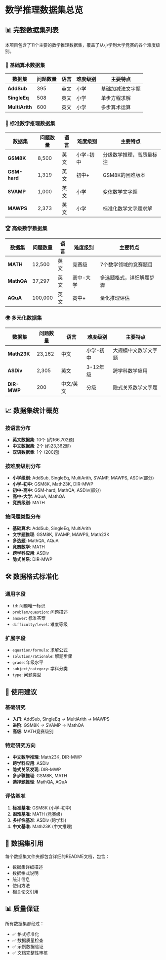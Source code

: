 # 数学推理数据集总览

## 📊 完整数据集列表

本项目包含了11个主要的数学推理数据集，覆盖了从小学到大学竞赛的各个难度级别。

### 🔢 基础算术数据集

| 数据集 | 问题数量 | 语言 | 难度级别 | 主要特点 |
|--------|----------|------|----------|----------|
| **AddSub** | 395 | 英文 | 小学 | 基础加减法文字题 |
| **SingleEq** | 508 | 英文 | 小学 | 单步方程求解 |
| **MultiArith** | 600 | 英文 | 小学 | 多步算术运算 |

### 🧮 标准数学推理数据集

| 数据集 | 问题数量 | 语言 | 难度级别 | 主要特点 |
|--------|----------|------|----------|----------|
| **GSM8K** | 8,500 | 英文 | 小学-初中 | 分级数学推理，高质量标注 |
| **GSM-hard** | 1,319 | 英文 | 初中+ | GSM8K的困难版本 |
| **SVAMP** | 1,000 | 英文 | 小学 | 变体数学文字题 |
| **MAWPS** | 2,373 | 英文 | 小学 | 标准化数学文字题求解 |

### 🏆 高级数学数据集

| 数据集 | 问题数量 | 语言 | 难度级别 | 主要特点 |
|--------|----------|------|----------|----------|
| **MATH** | 12,500 | 英文 | 竞赛级 | 7个数学领域的竞赛题目 |
| **MathQA** | 37,297 | 英文 | 高中-大学 | 多选题格式，详细解题步骤 |
| **AQuA** | 100,000 | 英文 | 高中+ | 量化推理评估 |

### 🌍 多元化数据集

| 数据集 | 问题数量 | 语言 | 难度级别 | 主要特点 |
|--------|----------|------|----------|----------|
| **Math23K** | 23,162 | 中文 | 小学-初中 | 大规模中文数学文字题 |
| **ASDiv** | 2,305 | 英文 | 3-12年级 | 跨学科数学应用 |
| **DIR-MWP** | 200 | 中文/英文 | 分级 | 隐式关系数学文字题 |

## 📈 数据集统计概览

### 按语言分布
- **英文数据集**: 10个 (约166,702题)
- **中文数据集**: 2个 (约23,362题)
- **双语数据集**: 1个 (200题)

### 按难度级别分布
- **小学级别**: AddSub, SingleEq, MultiArith, SVAMP, MAWPS, ASDiv(部分)
- **小学-初中**: GSM8K, Math23K, DIR-MWP
- **初中-高中**: GSM-hard, MathQA, ASDiv(部分)
- **高中-大学**: AQuA, MathQA
- **竞赛级别**: MATH

### 按问题类型分布
- **基础算术**: AddSub, SingleEq, MultiArith
- **文字题推理**: GSM8K, SVAMP, MAWPS, Math23K
- **多选题**: MathQA, AQuA
- **竞赛数学**: MATH
- **跨学科应用**: ASDiv
- **隐式关系**: DIR-MWP

## 🛠️ 数据格式标准化

### 通用字段
- `id`: 问题唯一标识
- `problem/question`: 问题描述
- `answer`: 标准答案
- `difficulty/level`: 难度等级

### 扩展字段
- `equation/formula`: 求解公式
- `solution/rationale`: 解题步骤  
- `grade`: 年级水平
- `subject/category`: 学科分类
- `type`: 问题类型

## 📝 使用建议

### 基础研究
- **入门**: AddSub, SingleEq → MultiArith → MAWPS
- **进阶**: GSM8K → SVAMP → MathQA
- **高级**: MATH竞赛级别

### 特定研究方向
- **中文数学推理**: Math23K, DIR-MWP
- **跨学科应用**: ASDiv
- **隐式关系发现**: DIR-MWP
- **多步骤推理**: GSM8K, MATH
- **选择题推理**: MathQA, AQuA

### 评估基准
1. **标准基准**: GSM8K (小学-初中)
2. **困难基准**: MATH (竞赛级)
3. **多样性基准**: ASDiv (跨学科)
4. **中文基准**: Math23K (中文推理)

## 🔗 数据集引用

每个数据集文件夹都包含详细的README文档，包含：
- 数据集详细描述
- 数据格式说明
- 统计信息
- 使用方法
- 相关论文引用

## 📊 质量保证

所有数据集都经过：
- ✅ 格式标准化
- ✅ 数据质量检查
- ✅ 示例数据验证
- ✅ 文档完整性审核 
